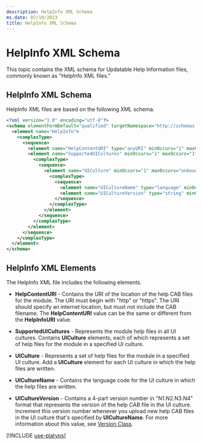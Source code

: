 ```yaml
---
description: HelpInfo XML Schema
ms.date: 07/10/2023
title: HelpInfo XML Schema
---
```

# HelpInfo XML Schema

This topic contains the XML schema for Updatable Help Information files, commonly known as "HelpInfo
XML files."

## HelpInfo XML Schema

HelpInfo XML files are based on the following XML schema.

```xml
<?xml version="1.0" encoding="utf-8"?>
<schema elementFormDefault="qualified" targetNamespace="http://schemas.microsoft.com/powershell/help/2010/05" xmlns="http://www.w3.org/2001/XMLSchema">
  <element name="HelpInfo">
    <complexType>
      <sequence>
        <element name="HelpContentURI" type="anyURI" minOccurs="1" maxOccurs="1" />
        <element name="SupportedUICultures" minOccurs="1" maxOccurs="1">
          <complexType>
            <sequence>
              <element name="UICulture" minOccurs="1" maxOccurs="unbounded">
                <complexType>
                  <sequence>
                    <element name="UICultureName" type="language" minOccurs="1" maxOccurs="1" />
                    <element name="UICultureVersion" type="string" minOccurs="1" maxOccurs="1" />
                  </sequence>
                </complexType>
              </element>
            </sequence>
          </complexType>
        </element>
      </sequence>
    </complexType>
  </element>
</schema>
```

## HelpInfo XML Elements

The HelpInfo XML file includes the following elements.

- **HelpContentURI** - Contains the URI of the location of the help CAB files for the module. The
  URI must begin with "http" or "https". The URI should specify an internet location, but must not
  include the CAB filename. The **HelpContentURI** value can be the same or different from the
  **HelpInfoURI** value.

- **SupportedUICultures** - Represents the module help files in all UI cultures. Contains
  **UICulture** elements, each of which represents a set of help files for the module in a specified
  UI culture.

- **UICulture** - Represents a set of help files for the module in a specified UI culture. Add a
  **UICulture** element for each UI culture in which the help files are written.

- **UICultureName** - Contains the language code for the UI culture in which the help files are
  written.

- **UICultureVersion** - Contains a 4-part version number in "N1.N2.N3.N4" format that represents
  the version of the help CAB file in the UI culture. Increment this version number whenever you
  upload new help CAB files in the UI culture that's specified by **UICultureName**. For more
  information about this value, see [Version Class][01].

[!INCLUDE [use-platyps](../../../includes/use-platyps.md)]

<!-- link references -->
[01]: /dotnet/api/system.version
